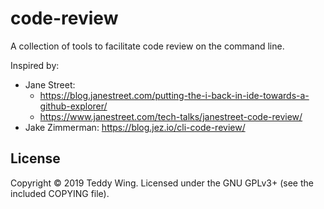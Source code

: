 code-review
===========

A collection of tools to facilitate code review on the command line.

Inspired by:
- Jane Street:
	- https://blog.janestreet.com/putting-the-i-back-in-ide-towards-a-github-explorer/
	- https://www.janestreet.com/tech-talks/janestreet-code-review/
- Jake Zimmerman: https://blog.jez.io/cli-code-review/


## License
Copyright © 2019 Teddy Wing. Licensed under the GNU GPLv3+ (see the included
COPYING file).
